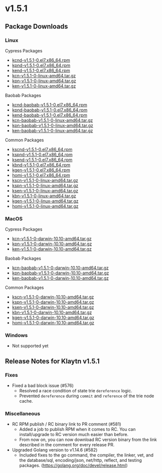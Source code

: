 # v1.5.1

## Package Downloads <a href="#package-downloads" id="package-downloads"></a>

### Linux <a href="#linux" id="linux"></a>

Cypress Packages

* [kcnd-v1.5.1-0.el7.x86\_64.rpm](http://packages.klaytn.net/klaytn/v1.5.1/kcnd-v1.5.1-0.el7.x86\_64.rpm)
* [kpnd-v1.5.1-0.el7.x86\_64.rpm](http://packages.klaytn.net/klaytn/v1.5.1/kpnd-v1.5.1-0.el7.x86\_64.rpm)
* [kend-v1.5.1-0.el7.x86\_64.rpm](http://packages.klaytn.net/klaytn/v1.5.1/kend-v1.5.1-0.el7.x86\_64.rpm)
* [kcn-v1.5.1-0-linux-amd64.tar.gz](http://packages.klaytn.net/klaytn/v1.5.1/kcn-v1.5.1-0-linux-amd64.tar.gz)
* [kpn-v1.5.1-0-linux-amd64.tar.gz](http://packages.klaytn.net/klaytn/v1.5.1/kpn-v1.5.1-0-linux-amd64.tar.gz)
* [ken-v1.5.1-0-linux-amd64.tar.gz](http://packages.klaytn.net/klaytn/v1.5.1/ken-v1.5.1-0-linux-amd64.tar.gz)

Baobab Packages

* [kcnd-baobab-v1.5.1-0.el7.x86\_64.rpm](http://packages.klaytn.net/klaytn/v1.5.1/kcnd-baobab-v1.5.1-0.el7.x86\_64.rpm)
* [kpnd-baobab-v1.5.1-0.el7.x86\_64.rpm](http://packages.klaytn.net/klaytn/v1.5.1/kpnd-baobab-v1.5.1-0.el7.x86\_64.rpm)
* [kend-baobab-v1.5.1-0.el7.x86\_64.rpm](http://packages.klaytn.net/klaytn/v1.5.1/kend-baobab-v1.5.1-0.el7.x86\_64.rpm)
* [kcn-baobab-v1.5.1-0-linux-amd64.tar.gz](http://packages.klaytn.net/klaytn/v1.5.1/kcn-baobab-v1.5.1-0-linux-amd64.tar.gz)
* [kpn-baobab-v1.5.1-0-linux-amd64.tar.gz](http://packages.klaytn.net/klaytn/v1.5.1/kpn-baobab-v1.5.1-0-linux-amd64.tar.gz)
* [ken-baobab-v1.5.1-0-linux-amd64.tar.gz](http://packages.klaytn.net/klaytn/v1.5.1/ken-baobab-v1.5.1-0-linux-amd64.tar.gz)

Common Packages

* [kscnd-v1.5.1-0.el7.x86\_64.rpm](http://packages.klaytn.net/klaytn/v1.5.1/kscnd-v1.5.1-0.el7.x86\_64.rpm)
* [kspnd-v1.5.1-0.el7.x86\_64.rpm](http://packages.klaytn.net/klaytn/v1.5.1/kspnd-v1.5.1-0.el7.x86\_64.rpm)
* [ksend-v1.5.1-0.el7.x86\_64.rpm](http://packages.klaytn.net/klaytn/v1.5.1/ksend-v1.5.1-0.el7.x86\_64.rpm)
* [kbnd-v1.5.1-0.el7.x86\_64.rpm](http://packages.klaytn.net/klaytn/v1.5.1/kbnd-v1.5.1-0.el7.x86\_64.rpm)
* [kgen-v1.5.1-0.el7.x86\_64.rpm](http://packages.klaytn.net/klaytn/v1.5.1/kgen-v1.5.1-0.el7.x86\_64.rpm)
* [homi-v1.5.1-0.el7.x86\_64.rpm](http://packages.klaytn.net/klaytn/v1.5.1/homi-v1.5.1-0.el7.x86\_64.rpm)
* [kscn-v1.5.1-0-linux-amd64.tar.gz](http://packages.klaytn.net/klaytn/v1.5.1/kscn-v1.5.1-0-linux-amd64.tar.gz)
* [kspn-v1.5.1-0-linux-amd64.tar.gz](http://packages.klaytn.net/klaytn/v1.5.1/kspn-v1.5.1-0-linux-amd64.tar.gz)
* [ksen-v1.5.1-0-linux-amd64.tar.gz](http://packages.klaytn.net/klaytn/v1.5.1/ksen-v1.5.1-0-linux-amd64.tar.gz)
* [kbn-v1.5.1-0-linux-amd64.tar.gz](http://packages.klaytn.net/klaytn/v1.5.1/kbn-v1.5.1-0-linux-amd64.tar.gz)
* [kgen-v1.5.1-0-linux-amd64.tar.gz](http://packages.klaytn.net/klaytn/v1.5.1/kgen-v1.5.1-0-linux-amd64.tar.gz)
* [homi-v1.5.1-0-linux-amd64.tar.gz](http://packages.klaytn.net/klaytn/v1.5.1/homi-v1.5.1-0-linux-amd64.tar.gz)

### MacOS <a href="#macos" id="macos"></a>

Cypress Packages

* [kcn-v1.5.1-0-darwin-10.10-amd64.tar.gz](http://packages.klaytn.net/klaytn/v1.5.1/kcn-v1.5.1-0-darwin-10.10-amd64.tar.gz)
* [kpn-v1.5.1-0-darwin-10.10-amd64.tar.gz](http://packages.klaytn.net/klaytn/v1.5.1/kpn-v1.5.1-0-darwin-10.10-amd64.tar.gz)
* [ken-v1.5.1-0-darwin-10.10-amd64.tar.gz](http://packages.klaytn.net/klaytn/v1.5.1/ken-v1.5.1-0-darwin-10.10-amd64.tar.gz)

Baobab Packages

* [kcn-baobab-v1.5.1-0-darwin-10.10-amd64.tar.gz](http://packages.klaytn.net/klaytn/v1.5.1/kcn-baobab-v1.5.1-0-darwin-10.10-amd64.tar.gz)
* [kpn-baobab-v1.5.1-0-darwin-10.10-amd64.tar.gz](http://packages.klaytn.net/klaytn/v1.5.1/kpn-baobab-v1.5.1-0-darwin-10.10-amd64.tar.gz)
* [ken-baobab-v1.5.1-0-darwin-10.10-amd64.tar.gz](http://packages.klaytn.net/klaytn/v1.5.1/ken-baobab-v1.5.1-0-darwin-10.10-amd64.tar.gz)

Common Packages

* [kscn-v1.5.1-0-darwin-10.10-amd64.tar.gz](http://packages.klaytn.net/klaytn/v1.5.1/kscn-v1.5.1-0-darwin-10.10-amd64.tar.gz)
* [kspn-v1.5.1-0-darwin-10.10-amd64.tar.gz](http://packages.klaytn.net/klaytn/v1.5.1/kspn-v1.5.1-0-darwin-10.10-amd64.tar.gz)
* [ksen-v1.5.1-0-darwin-10.10-amd64.tar.gz](http://packages.klaytn.net/klaytn/v1.5.1/ksen-v1.5.1-0-darwin-10.10-amd64.tar.gz)
* [kbn-v1.5.1-0-darwin-10.10-amd64.tar.gz](http://packages.klaytn.net/klaytn/v1.5.1/kbn-v1.5.1-0-darwin-10.10-amd64.tar.gz)
* [kgen-v1.5.1-0-darwin-10.10-amd64.tar.gz](http://packages.klaytn.net/klaytn/v1.5.1/kgen-v1.5.1-0-darwin-10.10-amd64.tar.gz)
* [homi-v1.5.1-0-darwin-10.10-amd64.tar.gz](http://packages.klaytn.net/klaytn/v1.5.1/homi-v1.5.1-0-darwin-10.10-amd64.tar.gz)

### Windows <a href="#windows" id="windows"></a>

* Not supported yet

## Release Notes for Klaytn v1.5.1 <a href="#release-notes-for-klaytn-v1-5-1" id="release-notes-for-klaytn-v1-5-1"></a>

### Fixes <a href="#fixes" id="fixes"></a>

* Fixed a bad block issue (#576)
  * Resolved a race condition of state trie `dereference` logic.
  * Prevented `dereference` during `commit` and `reference` of the trie node cache.

### Miscellaneous <a href="#miscellaneous" id="miscellaneous"></a>

* RC RPM publish / RC binary link to PR comment (#581)
  * Added a job to publish RPM when it comes to RC. You can install/upgrade to RC version much easier than before.
  * From now on, you can now download RC version binary from the link described in the comment for every release PR.
* Upgraded Golang version to v1.14.6 (#582)
  * Included fixes to the go command, the compiler, the linker, vet, and the database/sql, encoding/json, net/http, reflect, and testing packages. (https://golang.org/doc/devel/release.html)

